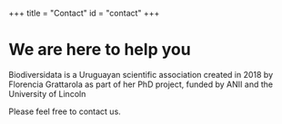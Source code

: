 +++
title = "Contact"
id = "contact"
+++

# We are here to help you

Biodiversidata is a Uruguayan scientific association created in 2018 by Florencia Grattarola as part of her PhD project, funded by ANII and the University of Lincoln

Please feel free to contact us.
